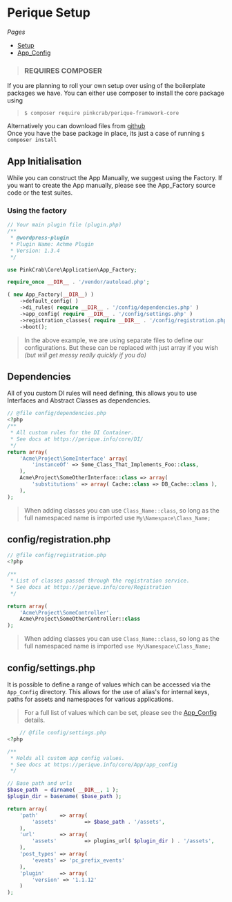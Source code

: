 # Perique Setup

*Pages*
* [Setup](setup)
* [App_Config](app_config)

> ### REQUIRES COMPOSER

If you are planning to roll your own setup over using of the boilerplate packages we have. You can either use composer to install the core package using  

>`$ composer require pinkcrab/perique-framework-core`

Alternatively you can download files from [github](..)  
Once you have the base package in place, its just a case of running `$ composer install`

## App Initialisation

While you can construct the App Manually, we suggest using the Factory. If you want to create the App manually, please see the App_Factory source code or the test suites.

### Using the factory

```php
// Your main plugin file (plugin.php)
/**
 * @wordpress-plugin
 * Plugin Name: Achme Plugin
 * Version: 1.3.4
 */

use PinkCrab\Core\Application\App_Factory;

require_once __DIR__ . '/vendor/autoload.php';

( new App_Factory(__DIR__) )
    ->default_config( )
    ->di_rules( require __DIR__ . '/config/dependencies.php' )
    ->app_config( require __DIR__ . '/config/settings.php' )
    ->registration_classes( require __DIR__ . '/config/registration.php' )
    ->boot();
```
> In the above example, we are using separate files to define our configurations. But these can be replaced with just array if you wish *(but will get messy really quickly if you do)*


## Dependencies

All of you custom DI rules will need defining, this allows you to use Interfaces and Abstract Classes as dependencies. 
```php
// @file config/dependencies.php
<?php
/**
 * All custom rules for the DI Container.
 * See docs at https://perique.info/core/DI/
 */
return array(
    'Acme\Project\SomeInterface' array(
        'instanceOf' => Some_Class_That_Implements_Foo::class,
    ),
    Acme\Project\SomeOtherInterface::class => array(
        'substitutions' => array( Cache::class => DB_Cache::class ),
    ),
);
```
> When adding classes you can use `Class_Name::class`, so long as the full namespaced name is imported use `My\Namespace\Class_Name;`


## config/registration.php

```php
// @file config/registration.php
<?php

/**
 * List of classes passed through the registration service.
 * See docs at https://perique.info/core/Registration
 */

return array(
    'Acme\Project\SomeController',
    Acme\Project\SomeOtherController::class
);

```
>When adding classes you can use `Class_Name::class`, so long as the full namespaced name is imported `use My\Namespace\Class_Name;`

## config/settings.php

It is possible to define a range of values which can be accessed via the `App_Config` directory. This allows for the use of alias's for internal keys, paths for assets and namespaces for various applications. 

> For a full list of values which can be set, please see the [App_Config](app_config) details.


```php
    // @file config/settings.php
<?php

/**
 * Holds all custom app config values.
 * See docs at https://perique.info/core/App/app_config
 */

// Base path and urls
$base_path  = dirname( __DIR__, 1 );
$plugin_dir = basename( $base_path );

return array(
	'path'       => array(
		'assets'         => $base_path . '/assets',
	),
	'url'        => array(
		'assets'         => plugins_url( $plugin_dir ) . '/assets',
	),
	'post_types' => array(
		'events' => 'pc_prefix_events'
	),
	'plugin'     => array(
        'version' => '1.1.12'
	)
);
```

